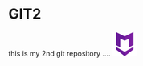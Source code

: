 # GIT2
this is my 2nd git repository
....
![alt text](https://github.com/adam-p/markdown-here/raw/master/src/common/images/icon48.png "Logo Title Text 1")
